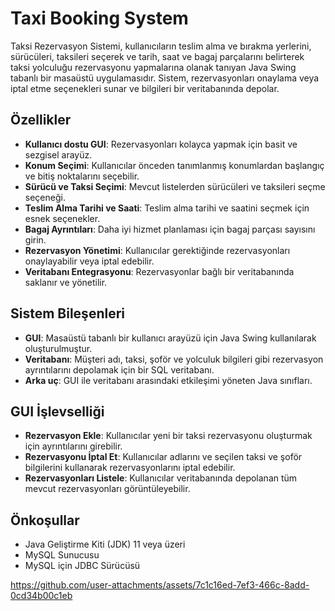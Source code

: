 # Taxi Booking System

Taksi Rezervasyon Sistemi, kullanıcıların teslim alma ve bırakma yerlerini, sürücüleri, taksileri seçerek ve tarih, saat ve bagaj parçalarını belirterek taksi yolculuğu rezervasyonu yapmalarına olanak tanıyan Java Swing tabanlı bir masaüstü uygulamasıdır. Sistem, rezervasyonları onaylama veya iptal etme seçenekleri sunar ve bilgileri bir veritabanında depolar.

## Özellikler
- **Kullanıcı dostu GUI**: Rezervasyonları kolayca yapmak için basit ve sezgisel arayüz.
- **Konum Seçimi**: Kullanıcılar önceden tanımlanmış konumlardan başlangıç ​​ve bitiş noktalarını seçebilir.
- **Sürücü ve Taksi Seçimi**: Mevcut listelerden sürücüleri ve taksileri seçme seçeneği.
- **Teslim Alma Tarihi ve Saati**: Teslim alma tarihi ve saatini seçmek için esnek seçenekler.
- **Bagaj Ayrıntıları**: Daha iyi hizmet planlaması için bagaj parçası sayısını girin.
- **Rezervasyon Yönetimi**: Kullanıcılar gerektiğinde rezervasyonları onaylayabilir veya iptal edebilir.
- **Veritabanı Entegrasyonu**: Rezervasyonlar bağlı bir veritabanında saklanır ve yönetilir.

## Sistem Bileşenleri
- **GUI**: Masaüstü tabanlı bir kullanıcı arayüzü için Java Swing kullanılarak oluşturulmuştur.
- **Veritabanı**: Müşteri adı, taksi, şoför ve yolculuk bilgileri gibi rezervasyon ayrıntılarını depolamak için bir SQL veritabanı.
- **Arka uç**: GUI ile veritabanı arasındaki etkileşimi yöneten Java sınıfları.

## GUI İşlevselliği

- **Rezervasyon Ekle**: Kullanıcılar yeni bir taksi rezervasyonu oluşturmak için ayrıntılarını girebilir.
- **Rezervasyonu İptal Et**: Kullanıcılar adlarını ve seçilen taksi ve şoför bilgilerini kullanarak rezervasyonlarını iptal edebilir.
- **Rezervasyonları Listele**: Kullanıcılar veritabanında depolanan tüm mevcut rezervasyonları görüntüleyebilir.

## Önkoşullar

- Java Geliştirme Kiti (JDK) 11 veya üzeri
- MySQL Sunucusu
- MySQL için JDBC Sürücüsü

https://github.com/user-attachments/assets/7c1c16ed-7ef3-466c-8add-0cd34b00c1eb



